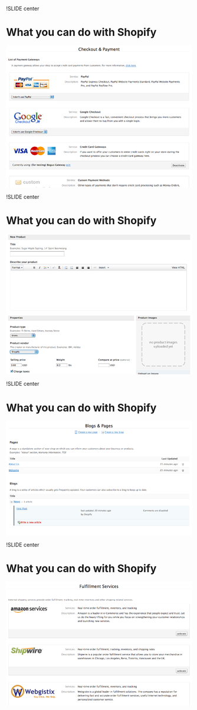 !SLIDE center
# What you can do with Shopify #

![Checkout and Payment](checkout_payment.png)

!SLIDE center
# What you can do with Shopify #

![New Product](new_product.png)

!SLIDE center
# What you can do with Shopify #

![Blogs and Pages](blogs_pages.png)

!SLIDE center
# What you can do with Shopify #

![Fullfillment](fullfillment.png)